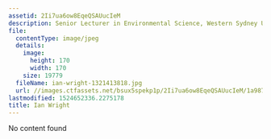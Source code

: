 ```yaml
---
assetid: 2Ii7ua6ow8EqeQSAUucIeM
description: Senior Lecturer in Environmental Science, Western Sydney University
file:
  contentType: image/jpeg
  details:
    image:
      height: 170
      width: 170
    size: 19779
  fileName: ian-wright-1321413818.jpg
  url: //images.ctfassets.net/bsux5spekp1p/2Ii7ua6ow8EqeQSAUucIeM/1a9875e3f1855b313e294a45132bb08a/ian-wright-1321413818.jpg
lastmodified: 1524652336.2275178
title: Ian Wright
---
```

No content found